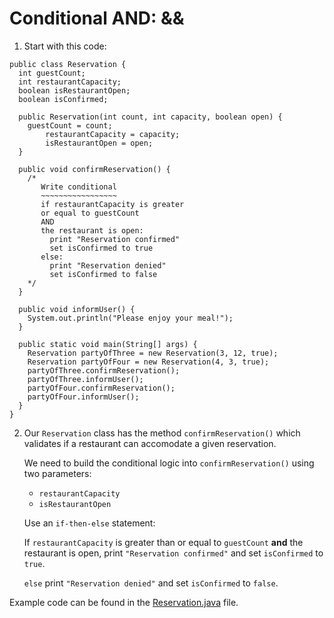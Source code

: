 # Conditional AND: &&

1. Start with this code:

```
public class Reservation {
  int guestCount;
  int restaurantCapacity;
  boolean isRestaurantOpen;
  boolean isConfirmed;
  
  public Reservation(int count, int capacity, boolean open) {
    guestCount = count;
		restaurantCapacity = capacity;
		isRestaurantOpen = open;
  }  
  
  public void confirmReservation() {
    /* 
       Write conditional
       ~~~~~~~~~~~~~~~~~
       if restaurantCapacity is greater
       or equal to guestCount
       AND
       the restaurant is open:
         print "Reservation confirmed"
         set isConfirmed to true
       else:
         print "Reservation denied"
         set isConfirmed to false
    */
  }
  
  public void informUser() {
    System.out.println("Please enjoy your meal!");
  }
  
  public static void main(String[] args) {
    Reservation partyOfThree = new Reservation(3, 12, true);
    Reservation partyOfFour = new Reservation(4, 3, true);
    partyOfThree.confirmReservation();
    partyOfThree.informUser();
    partyOfFour.confirmReservation();
    partyOfFour.informUser();
  }
}
```

2. Our ```Reservation``` class has the method ```confirmReservation()``` which validates if a restaurant can accomodate a given reservation.

	We need to build the conditional logic into ```confirmReservation()``` using two parameters:

	- ```restaurantCapacity```
	- ```isRestaurantOpen```
	
	Use an ```if-then-else``` statement:

	If ```restaurantCapacity``` is greater than or equal to ```guestCount``` **and** the restaurant is open, print ```"Reservation confirmed"``` and set ```isConfirmed``` to ```true```.

	```else``` print ```"Reservation denied"``` and set ```isConfirmed``` to ```false```.

Example code can be found in the [Reservation.java](https://github.com/keldavis/Java-Practice/blob/master/Foundations/4.%20Conditionals%20and%20Control%20Flow/Conditional%20AND/Reservation.java) file.
